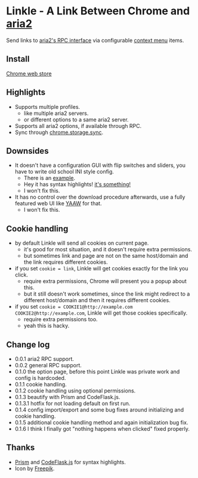 # Linkle - A Link Between Chrome and [aria2](https://aria2.github.io/)
Send links to
[aria2's RPC interface](https://aria2.github.io/manual/en/html/aria2c.html#rpc-interface)
via configurable [context menu](https://developer.chrome.com/extensions/contextMenus) items.

Install
---
[Chrome web store](https://chrome.google.com/webstore/detail/linkle/okcgleaeeoddghoiabpapmnkckncbjba)

Highlights
---
* Supports multiple profiles.
	* like multiple aria2 servers.
	* or different options to a same aria2 server.
* Supports all aria2 options, if available through RPC.
* Sync through [chrome.storage.sync](https://developer.chrome.com/extensions/storage#property-sync).

Downsides
---
* It doesn't have a configuration GUI with flip switches and sliders,
you have to write old school INI style config.
	* There is an [example](https://github.com/Jimmy-Z/Linkle/blob/master/Linkle/example.conf).
	* Hey it has syntax highlights! [it's something!](http://knowyourmeme.com/memes/its-something)
	* I won't fix this.
* It has no control over the download procedure afterwards,
use a fully featured web UI like [YAAW](https://binux.github.io/yaaw/) for that.
	* I won't fix this.

Cookie handling
---
* by default Linkle will send all cookies on current page.
	* it's good for most situation, and it doesn't require extra permissions.
	* but sometimes link and page are not on the same host/domain and the link requires different cookies.
* if you set `cookie = link`, Linkle will get cookies exactly for the link you click.
	* require extra permissions, Chrome will present you a popup about this.
	* but it still doesn't work sometimes, since the link might redirect to a different host/domain and then it requires different cookies.
* if you set `cookie = COOKIE1@http://example.com COOKIE2@http://example.com`, Linkle will get those cookies specifically.
	* require extra permissions too.
	* yeah this is hacky.

Change log
---
* 0.0.1 aria2 RPC support.
* 0.0.2 general RPC support.
* 0.1.0 the option page, before this point Linkle was private work and config is hardcoded.
* 0.1.1 cookie handling.
* 0.1.2 cookie handling using optional permissions.
* 0.1.3 beautify with Prism and CodeFlask.js.
* 0.1.3.1 hotfix for not loading default on first run.
* 0.1.4 config import/export and some bug fixes around initializing and cookie handling.
* 0.1.5 additional cookie handling method and again initialization bug fix.
* 0.1.6 I think I finally got "nothing happens when clicked" fixed properly.

Thanks
---
* [Prism](http://prismjs.com/) and
[CodeFlask.js](https://kazzkiq.github.io/CodeFlask.js/) for syntax highlights.
* Icon by [Freepik](http://www.flaticon.com/free-icon/download_109717).
